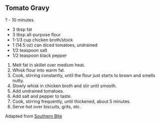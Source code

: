 ## Tomato Gravy

? - 10 minutes

* 3 tbsp fat
* 3 tbsp all-purpose flour
* 1-1/3 cup chicken broth/stock
* 1 (14.5 oz) can diced tomatoes, undrained
* 1/2 teaspoon salt
* 1/2 teaspoon black pepper

1. Melt fat in skillet over medium heat.
2. Whisk flour into warm fat.
3. Cook, stirring constantly, until the flour just starts to brown and smells nutty.
4. Slowly whisk in chicken broth and stir until smooth.
5. Add undrained tomatoes.
6. Add salt and pepper to taste.
7. Cook, stirring frequently, until thickened, about 5 minutes.
8. Serve hot over biscuits, grits, etc.

Adapted from [Southern Bite](https://southernbite.com/southern-tomato-gravy)
